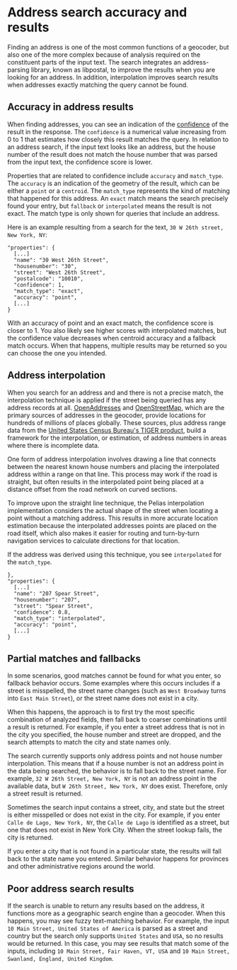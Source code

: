 # Address search accuracy and results

Finding an address is one of the most common functions of a geocoder, but also one of the more complex because of analysis required on the constituent parts of the input text. The search integrates an address-parsing library, known as libpostal, to improve the results when you are looking for an address. In addition, interpolation improves search results when addresses exactly matching the query cannot be found.

## Accuracy in address results

When finding addresses, you can see an indication of the [confidence](response.md#confidence) of the result in the response. The `confidence` is a numerical value increasing from 0 to 1 that estimates how closely this result matches the query. In relation to an address search, if the input text looks like an address, but the house number of the result does not match the house number that was parsed from the input text, the confidence score is lower.

Properties that are related to confidence include `accuracy` and `match_type`. The `accuracy` is an indication of the geometry of the result, which can be either a `point` or a `centroid`. The `match_type` represents the kind of matching that happened for this address. An `exact` match means the search precisely found your entry, but `fallback` or `interpolated` means the result is not exact. The match type is only shown for queries that include an address.

Here is an example resulting from a search for the text, `30 W 26th street, New York, NY`:

```
"properties": {
  [...]
  "name": "30 West 26th Street",
  "housenumber": "30",
  "street": "West 26th Street",
  "postalcode": "10010",
  "confidence": 1,
  "match_type": "exact",
  "accuracy": "point",
  [...]
}
```

With an accuracy of point and an exact match, the confidence score is closer to 1. You also likely see higher scores with interpolated matches, but the confidence value decreases when centroid accuracy and a fallback match occurs. When that happens, multiple results may be returned so you can choose the one you intended.

## Address interpolation

When you search for an address and and there is not a precise match, the interpolation technique is applied if the street being queried has any address records at all. [OpenAddresses](data-sources.md#openaddresses) and [OpenStreetMap](data-sources.md#openstreetmap), which are the primary sources of addresses in the geocoder, provide locations for hundreds of millions of places globally. These sources, plus address range data from the [United States Census Bureau's TIGER product](https://www.census.gov/geo/maps-data/data/tiger.html), build a framework for the interpolation, or estimation, of address numbers in areas where there is incomplete data.

One form of address interpolation involves drawing a line that connects between the nearest known house numbers and placing the interpolated address within a range on that line. This process may work if the road is straight, but often results in the interpolated point being placed at a distance offset from the road network on curved sections.

To improve upon the straight line technique, the Pelias interpolation implementation considers the actual shape of the street when locating a point without a matching address. This results in more accurate location estimation because the interpolated addresses points are placed on the road itself, which also makes it easier for routing and turn-by-turn navigation services to calculate directions for that location.

If the address was derived using this technique, you see `interpolated` for the `match_type`.

```
},
"properties": {
  [...]
  "name": "207 Spear Street",
  "housenumber": "207",
  "street": "Spear Street",
  "confidence": 0.8,
  "match_type": "interpolated",
  "accuracy": "point",
  [...]
}
```

## Partial matches and fallbacks

In some scenarios, good matches cannot be found for what you enter, so fallback behavior occurs. Some examples where this occurs includes if a street is misspelled, the street name changes (such as `West Broadway` turns into `East Main Street`), or the street name does not exist in a city.

When this happens, the approach is to first try the most specific combination of analyzed fields, then fall back to coarser combinations until a result is returned. For example, if you enter a street address that is not in the city you specified, the house number and street are dropped, and the search attempts to match the city and state names only.

The search currently supports only address points and not house number interpolation. This means that if a house number is not an address point in the data being searched, the behavior is to fall back to the street name. For example, `32 W 26th Street, New York, NY` is not an address point in the available data, but `W 26th Street, New York, NY` does exist. Therefore, only a street result is returned.

Sometimes the search input contains a street, city, and state but the street is either misspelled or does not exist in the city. For example, if you enter `Calle de Lago, New York, NY`, the `Calle de Lago` is identified as a street, but one that does not exist in New York City. When the street lookup fails, the city is returned.

If you enter a city that is not found in a particular state, the results will fall back to the state name you entered. Similar behavior happens for provinces and other administrative regions around the world.

## Poor address search results

If the search is unable to return any results based on the address, it functions more as a geographic search engine than a geocoder. When this happens, you may see fuzzy text-matching behavior. For example, the input `10 Main Street, United States of America` is parsed as a street and country but the search only supports `United States` and `USA`, so no results would be returned.  In this case, you may see results that match some of the inputs, including `10 Main Street, Fair Haven, VT, USA` and `10 Main Street, Swanland, England, United Kingdom`.

